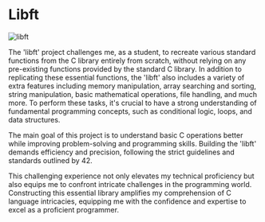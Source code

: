 #  Libft

![libft](https://github.com/debsalbornoz/libft/assets/119970138/69193828-fe13-41ae-8ed5-1b102ac8dc9c)

The 'libft' project challenges me, as a student, to recreate various standard functions from the C library entirely from scratch, without relying on any pre-existing functions provided by the standard C library. In addition to replicating these essential functions, the 'libft' also includes a variety of extra features including memory manipulation, array searching and sorting, string manipulation, basic mathematical operations, file handling, and much more. To perform these tasks, it's crucial to have a strong understanding of fundamental programming concepts, such as conditional logic, loops, and data structures.

The main goal of this project is to understand basic C operations better while improving problem-solving and programming skills. Building the 'libft' demands efficiency and precision, following the strict guidelines and standards outlined by 42.

This challenging experience not only elevates my technical proficiency but also equips me to confront intricate challenges in the programming world. Constructing this essential library amplifies my comprehension of C language intricacies, equipping me with the confidence and expertise to excel as a proficient programmer.

